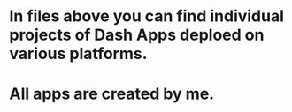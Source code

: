 # In files above you can find individual projects of Dash Apps deploed on various platforms.
# All apps are created by me.
